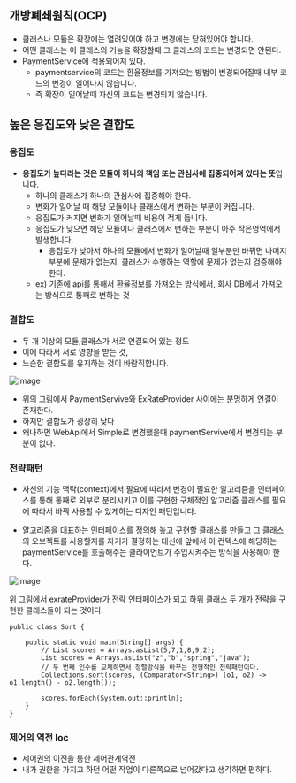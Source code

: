 ## 개방폐쇄원칙(OCP)
- 클래스나 모듈은 확장에는 열려있어야 하고 변경에는 닫혀있어야 합니다.
- 어떤 클래스는 이 클래스의 기능을 확장할때 그 클래스의 코드는 변경되면 안된다.
- PaymentService에 적용되어져 있다.
  - paymentservice의 코드는 환율정보를 가져오는 방법이 변경되어질때 내부 코드의 변경이 일어나지 않습니다.
  - 즉 확장이 일어날때 자신의 코드는 변경되지 않습니다.

## 높은 응집도와 낮은 결합도

### 응집도
 - **응집도가 높다라는 것은 모듈이 하나의 책임 또는 관심사에 집중되어져 있다는 뜻**입니다.
   - 하나의 클래스가 하나의 관심사에 집중해야 한다.
   - 변화가 일어날 때 해당 모듈이나 클래스에서 변하는 부분이 커집니다.
   - 응집도가 커지면 변화가 일어날때 비용이 적게 듭니다.
   - 응집도가 낮으면 해당 모듈이나 클래스에서 변하는 부분이 아주 작은영역에서 발생합니다.
     - 응집도가 낮아서 하나의 모듈에서 변화가 일어날때 일부분만 바뀌면 나머지 부분에 문제가 없는지, 클래스가 수행하는 역할에 문제가 없는지 검증해야 한다.
   - ex) 기존에 api를 통해서 환율정보를 가져오는 방식에서, 회사 DB에서 가져오는 방식으로 통째로 변하는 것


### 결합도
  - 두 개 이상의 모듈,클래스가 서로 연결되어 있는 정도
  - 이에 따라서 서로 영향을 받는 것,
  - 느슨한 결합도를 유지하는 것이 바람직합니다.

![image](https://github.com/user-attachments/assets/59b5606f-4f5c-4a68-9aaa-d2bff03620a3)

 - 위의 그림에서 PaymentServive와 ExRateProvider 사이에는 분명하게 연결이 존재한다.
 - 하지만 결합도가 굉장히 낮다
 - 왜나하면 WebApi에서 Simple로 변경했을때 paymentServive에서 변경되는 부분이 없다.

### 전략패턴

- 자신의 기능 맥락(context)에서 필요에 따라서 변경이 필요한 알고리즘을 인터페이스를 통해 통째로 외부로 분리시키고
  이를 구현한 구체적인 알고리즘 클래스를 필요에 따라서 바꿔 사용할 수 있게하는 디자인 패턴입니다.
  
- 알고리즘을 대표하는 인터페이스를 정의해 놓고 구현할 클래스를 만들고 그 클래스의 오브젝트를 사용할지를 자기가 결정하는 대신에 앞에서 이 컨텍스에 해당하는 paymentService를 호출해주는 클라이언트가 주입시켜주는 방식을 사용해야 한다.

![image](https://github.com/user-attachments/assets/5dc62de4-8e02-4884-8fa2-ce7e2e8850e8)

위 그림에서 exrateProvider가 전략 인터페이스가 되고 하위 클래스 두 개가 전략을 구현한 클래스들이 되는 것이다.

```
public class Sort {

    public static void main(String[] args) {
        // List scores = Arrays.asList(5,7,1,8,9,2);
        List scores = Arrays.asList("z","b","spring","java");
        // 두 번째 인수를 교체하면서 정렬방식을 바꾸는 전형적인 전략패턴이다.
        Collections.sort(scores, (Comparator<String>) (o1, o2) -> o1.length() - o2.length());

        scores.forEach(System.out::println);
    }
}
```

### 제어의 역전 loc
- 제어권의 이전을 통한 제어관계역전
- 내가 권한을 가지고 하던 어떤 작업이 다른쪽으로 넘어갔다고 생각하면 편하다.












  
